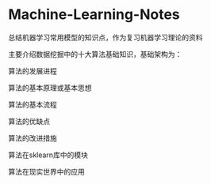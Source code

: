 # Machine-Learning-Notes

总结机器学习常用模型的知识点，作为复习机器学习理论的资料

主要介绍数据挖掘中的十大算法基础知识，基础架构为：

算法的发展进程

算法的基本原理或基本思想

算法的基本流程

算法的优缺点

算法的改进措施

算法在sklearn库中的模块

算法在现实世界中的应用
